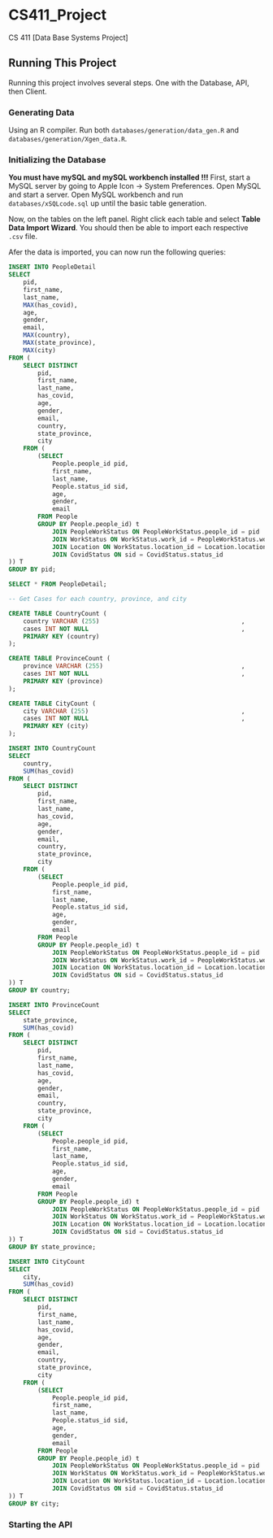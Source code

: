 # CS411_Project
CS 411 [Data Base Systems Project]

## Running This Project
Running this project involves several steps. One with the Database, API, then Client. 
  
### Generating Data
Using an R compiler. Run both `databases/generation/data_gen.R` and `databases/generation/Xgen_data.R`.
  
### Initializing the Database
<strong>You must have mySQL and mySQL workbench installed !!!</strong> First, start a MySQL server by going to Apple Icon -> System Preferences. Open MySQL and start a server. Open MySQL workbench and run `databases/xSQLcode.sql` up until the basic table generation. 
  
Now, on the tables on the left panel. Right click each table and select <strong>Table Data Import Wizard</strong>. You should then be able to import each respective `.csv` file.
  
Afer the data is imported, you can now run the following queries:
```sql
INSERT INTO PeopleDetail
SELECT 
	pid,
    first_name,
    last_name,
    MAX(has_covid),
    age,
    gender,
    email,
    MAX(country),
    MAX(state_province),
    MAX(city)
FROM (
	SELECT DISTINCT 
		pid,
		first_name,
		last_name,
        has_covid,
		age,
		gender,
		email,
		country, 
		state_province, 
		city
	FROM (
		(SELECT 
			People.people_id pid,
			first_name,
			last_name,
            People.status_id sid,
			age,
			gender,
			email
		FROM People
		GROUP BY People.people_id) t
			JOIN PeopleWorkStatus ON PeopleWorkStatus.people_id = pid 
			JOIN WorkStatus ON WorkStatus.work_id = PeopleWorkStatus.work_id 
			JOIN Location ON WorkStatus.location_id = Location.location_id
            JOIN CovidStatus ON sid = CovidStatus.status_id
)) T
GROUP BY pid;

SELECT * FROM PeopleDetail; 

-- Get Cases for each country, province, and city

CREATE TABLE CountryCount (
	country VARCHAR (255)										,
    cases INT NOT NULL											,
    PRIMARY KEY (country)
);

CREATE TABLE ProvinceCount (
	province VARCHAR (255)										,
    cases INT NOT NULL											,
    PRIMARY KEY (province)
);

CREATE TABLE CityCount (
	city VARCHAR (255)											,
    cases INT NOT NULL											,
    PRIMARY KEY (city)
);

INSERT INTO CountryCount
SELECT 
	country,
    SUM(has_covid)
FROM (
	SELECT DISTINCT 
		pid,
		first_name,
		last_name,
        has_covid,
		age,
		gender,
		email,
		country, 
		state_province, 
		city
	FROM (
		(SELECT 
			People.people_id pid,
			first_name,
			last_name,
            People.status_id sid,
			age,
			gender,
			email
		FROM People
		GROUP BY People.people_id) t
			JOIN PeopleWorkStatus ON PeopleWorkStatus.people_id = pid 
			JOIN WorkStatus ON WorkStatus.work_id = PeopleWorkStatus.work_id 
			JOIN Location ON WorkStatus.location_id = Location.location_id
            JOIN CovidStatus ON sid = CovidStatus.status_id
)) T
GROUP BY country;

INSERT INTO ProvinceCount
SELECT 
	state_province,
    SUM(has_covid)
FROM (
	SELECT DISTINCT 
		pid,
		first_name,
		last_name,
        has_covid,
		age,
		gender,
		email,
		country, 
		state_province, 
		city
	FROM (
		(SELECT 
			People.people_id pid,
			first_name,
			last_name,
            People.status_id sid,
			age,
			gender,
			email
		FROM People
		GROUP BY People.people_id) t
			JOIN PeopleWorkStatus ON PeopleWorkStatus.people_id = pid 
			JOIN WorkStatus ON WorkStatus.work_id = PeopleWorkStatus.work_id 
			JOIN Location ON WorkStatus.location_id = Location.location_id
            JOIN CovidStatus ON sid = CovidStatus.status_id
)) T
GROUP BY state_province;

INSERT INTO CityCount
SELECT 
	city,
    SUM(has_covid)
FROM (
	SELECT DISTINCT 
		pid,
		first_name,
		last_name,
        has_covid,
		age,
		gender,
		email,
		country, 
		state_province, 
		city
	FROM (
		(SELECT 
			People.people_id pid,
			first_name,
			last_name,
            People.status_id sid,
			age,
			gender,
			email
		FROM People
		GROUP BY People.people_id) t
			JOIN PeopleWorkStatus ON PeopleWorkStatus.people_id = pid 
			JOIN WorkStatus ON WorkStatus.work_id = PeopleWorkStatus.work_id 
			JOIN Location ON WorkStatus.location_id = Location.location_id
            JOIN CovidStatus ON sid = CovidStatus.status_id
)) T
GROUP BY city;
```
  
### Starting the API
